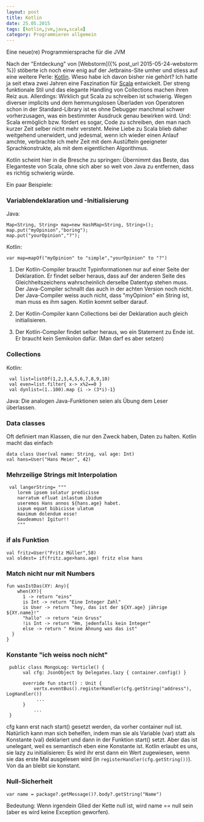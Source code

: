 ```yaml
---
layout: post
title: Kotlin
date: 25.05.2015
tags: [kotlin,jvm,java,scala]
category: Programmieren allgemein
---
```


Eine neue(re) Programmiersprache für die JVM

Nach der "Entdeckung" von [Webstorm]({% post_url 2015-05-24-webstorm %}) stöberte ich noch einw enig auf der Jetbrains-Site umher und stiess 
auf eine weitere Perle: [Kotlin](http://kotlinlang.org/). Wieso habe ich davon bisher nie gehört? Ich hatte ja seit etwa zwei Jahren eine
Faszination für [Scala](http://www.scala-lang.org/) entwickelt. Der streng funktionale Stil und das elegante Handling von Collections machen
ihren Reiz aus. Allerdings: Wirklich gut Scala zu schreiben ist schwierig. Wegen diverser implicits und dem hemmungslosen Überladen von Operatoren schon in der Standard-Library ist es ohne Debugger manchmal schwer vorherzusagen, was ein bestimmter Ausdruck 
genau bewirken wird. Und: Scala ermöglich bzw. fördert es sogar, Code zu schreiben, den man nach kurzer Zeit selber nicht mehr versteht. Meine Liebe zu Scala blieb daher weitgehend
unerwidert, und jedesmal, wenn ich wieder einen Anlauf amchte, verbrachte ich mehr Zeit mit dem Austüfteln geeigneter Sprachkonstrukte, als mit 
dem eigentlichen Algorithmus.
 
Kotlin scheint hier in die Bresche zu springen: Übernimmt das Beste, das Eleganteste von Scala, ohne sich aber so weit von Java zu entfernen,
dass es richtig schwierig würde. 

Ein paar Beispiele:

### Variablendeklaration und -Initialisierung

Java: 

    Map<String, String> map=new HashMap<String, String>();
    map.put("myOpinion","boring");
    map.put("yourOpinion","?");

Kotlin:

    var map=mapOf("myOpinion" to "simple","yourOpinion" to "?")
    
1. Der Kotlin-Compiler braucht Typinformationen nur auf einer Seite der Deklaration. Er findet selber heraus, dass auf der anderen Seite des Gleichheitszeichens wahrscheinlich derselbe Datentyp stehen muss. Der Java-Compiler schnallt das auch in der achten Version noch nicht. Der Java-Compiler weiss auch nicht, dass "myOpinion" ein String ist, man muss es ihm sagen. Kotlin kommt selber darauf.

2. Der Kotlin-Compiler kann Collections bei der Deklaration auch gleich initialisieren.

3. Der Kotlin-Compiler findet selber heraus, wo ein Statement zu Ende ist. Er braucht kein Semikolon dafür. (Man darf es aber setzen)

### Collections

Kotlin:

     val list=listOf(1,2,3,4,5,6,7,8,9,10)
     val even=list.filter{ x-> x%2==0 }
     val dynlist=(1..100).map {i -> (3*i)-1}
     
Java: Die analogen Java-Funktionen seien als Übung dem Leser überlassen.

### Data classes

Oft definiert man Klassen, die nur den Zweck haben, Daten zu halten. Kotlin macht das einfach

    data class User(val name: String, val age: Int)
    val hans=User("Hans Meier", 42)

### Mehrzeilige Strings mit Interpolation

     val langerString= """
	    lorem ipsem solatur predicisse
	    narratum efluat inlastum ibidum
	    useremos Hans annos ${hans.age} habet.
	    ispum equat bibicisse ulatum 
	    maximum dolendum esse!
	    Gaudeamus! Igitur!! 
	    """

### if als Funktion

    val fritz=User("Fritz Müller",58)
    val oldest= if(fritz.age>hans.age) fritz else hans


### Match nicht nur mit Numbers

    fun wasIstDas(XY: Any){
        when(XY){
          1 -> return "eins"
          is Int -> return "Eine Integer Zahl"
          is User -> return "hey, das ist der ${XY.age} jährige ${XY.name}!"
          "hallo" -> return "ein Gruss"
          !is Int -> return "Hm, jedenfalls kein Integer"
          else -> return " Keine Ahnung was das ist"
      }
    }
 
### Konstante "ich weiss noch nicht"
 
     public class MongoLog: Verticle() {
          val cfg: JsonObject by Delegates.lazy { container.config() }
          
          override fun start() : Unit {
              vertx.eventBus().registerHandler(cfg.getString("address"), LogHandler())
               ...
          }
              ...
     }
 
cfg kann erst nach start() gesetzt werden, da vorher container null ist. Natürlich kann man sich behelfen, indem man sie als Variable (var) statt als Konstante (val) deklariert und dann in der Funktion start() setzt. Aber das ist unelegant, weil es semantisch eben eine Konstante ist. Kotlin erlaubt es uns, sie lazy zu initialisieren: Es wird ihr erst dann ein Wert zugewiesen, wenn sie das erste Mal ausgelesen wird (in `registerHandler(cfg.getString())`). Von da an bleibt sie konstant.


### Null-Sicherheit

    var name = package?.getMessage()?.body?.getString("Name")
    
Bedeutung: Wenn irgendein Glied der Kette null ist, wird name == null sein (aber es wird keine Exception geworfen). 
 
    